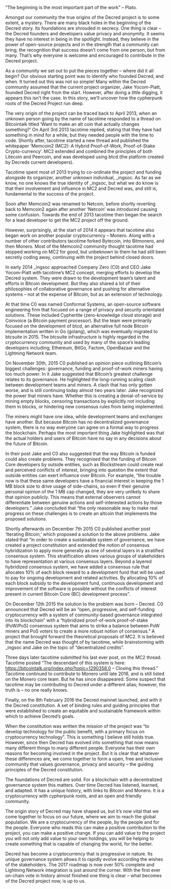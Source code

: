 “The beginning is the most important part of the work” – Plato.

Amongst our community the true origins of the Decred project is to some extent, a mystery. There are many black holes in the beginning of the Decred story. Its foundations are shrouded in secrecy. One thing is clear – the Decred founders and developers value privacy and anonymity. It seems they have no interest in being in the spotlight. Instead, they believe in the power of open-source projects and in the strength that a community can bring; the recognition that success doesn’t come from one person, but from many. That’s why everyone is welcome and encouraged to contribute in the Decred project.

As a community we set out to put the pieces together – where did it all begin? Our obvious starting point was to identify who founded Decred, and when. It turned out this was not so simple! Many within the Decred community assumed that the current project organizer, Jake Yocom-Piatt, founded Decred right from the start. However, after doing a little digging, it appears this isn’t the case. In this story, we’ll uncover how the cypherpunk roots of the Decred Project run deep.

The very origin of the project can be traced back to April 2013, when an unknown person going by the name of tacotime responded to a thread on Bitcointalk titled ‘Want to make an alt coin that actually changes something?’ On April 3rd 2013 tacotime replied, stating that they have had something in mind for a while, but they needed people with the time to code. Shortly after, tacotime started a new thread and published the whitepaper ‘Memcoin2 (MC2): A Hybrid Proof-of-Work, Proof-of-Stake Crypto-currency’. MC2 extended and combined the principles of both Litecoin and Peercoin, and was developed using btcd (the platform created by Decreds current developers).

Tacotime spent most of 2013 trying to co-ordinate the project and funding alongside its organizer, another unknown individual, _ingsoc. As far as we know, no one knows the true identity of _ingsoc, but what we do know is that their involvement and influence in MC2 and Decred was, and still is, fundamental to the success of the project.

Soon after Memcoin2 was renamed to Netcoin, before shortly reverting back to Memcoin2 again after another ‘Netcoin’ was introduced causing some confusion. Towards the end of 2013 tacotime then began the search for a lead developer to get the MC2 project off the ground.

However, surprisingly, at the start of 2014 it appears that tacotime also began work on another popular cryptocurrency – Monero. Along with a number of other contributors tacotime forked Bytecoin, into Bitmonero, and then Monero. Most of the Memcoin2 community thought tacotime had stopped working on MC2 for good, but unbeknown to them he had still been secretly coding away, continuing with the project behind closed doors.

In early 2014 _ingsoc approached Company Zero (C0) and CEO Jake Yocom-Piatt with tacotime’s MC2 concept, merging efforts to develop the Decred system. They were drawn to the development team’s talent and efforts in Bitcoin development. But they also shared a lot of their philosophies of collaborative governance and pushing for alternative systems – not at the expense of Bitcoin, but as an extension of technology.

At that time C0 was named Conformal Systems, an open-source software engineering firm that focused on a range of privacy and security orientated solutions. These included Cyphertite (zero-knowledge cloud storage) and Coinvoice (a Bitcoin payment processor). But the team were primarily focused on the development of btcd, an alternative full node Bitcoin implementation written in Go (golang), which was eventually migrated to btcsuite in 2015. The btcsuite infrastructure is highly regarded in the cryptocurrency community and used by many of the space’s leading developers including; Ethereum, BitGo, Factom, OpenBazaar and the Lightning Network team.

On November 30th, 2015 C0 published an opinion piece outlining Bitcoin’s biggest challenges: governance, funding and proof-of-work miners having too much power.  In it Jake suggested that Bitcoin’s greatest challenge relates to its governance. He highlighted the long-running scaling clash between development teams and miners. A clash that has only gotten worse, and is still continuing today almost two years later. Jake recognized the power that miners have. Whether this is creating a denial-of-service by mining empty blocks, censoring transactions by explicitly not including them in blocks, or hindering new consensus rules from being implemented.

The miners might have one idea, while development teams and exchanges have another. But because Bitcoin has no decentralized governance system, there is no way everyone can agree on a formal way to progress the blockchain. Perhaps the most important thing Jake highlighted was that the actual holders and users of Bitcoin have no say in any decisions about the future of Bitcoin.

In their post Jake and C0 also suggested that the way Bitcoin is funded could also create problems. They recognised that the funding of Bitcoin Core developers by outside entities, such as Blockstream could create real and perceived conflicts of interest, bringing into question the extent that outside entities can exert influence over Bitcoin. For example, “the trouble now is that these same developers have a financial interest in keeping the 1 MB block size to drive usage of side-chains, so even if their genuine personal opinion of the 1 MB cap changed, they are very unlikely to share that opinion publicly. This means that external observers cannot differentiate between genuine actions and self-interested actions by those developers.” Jake concluded that “the only reasonable way to make real progress on these challenges is to create an altcoin that implements the proposed solutions.

Shortly afterwards on December 7th 2015 C0 published another post ‘Iterating Bitcoin,’ which proposed a solution to the above problems. Jake stated that “in order to create a sustainable system of governance, we have created a project constitution and extended the notion of consensus hybridization to apply more generally as one of several layers in a stratified consensus system. This stratification allows various groups of stakeholders to have representation at various consensus layers. Beyond a layered hybridized consensus system, we have added a consensus rule that allocates 10% of each block reward to a development fund that will be used to pay for ongoing development and related activities. By allocating 10% of each block subsidy to the development fund, continuous development and improvement of the software is possible without the conflicts of interest present in current Bitcoin Core (BC) development process”.

On December 12th 2015 the solution to the problem was born – Decred. C0 announced that Decred will be an “open, progressive, and self-funding cryptocurrency with a system of community-based governance integrated into its blockchain” with a “hybridized proof-of-work proof-of-stake (PoW/PoS) consensus system that aims to strike a balance between PoW miners and PoS voters to create a more robust notion of consensus.” A project that brought forward the theoretical proposals of MC2. It is believed that the name Decred was thought of by tacotime, while brainstorming with _ingsoc and Jake on the topic of “decentralized credits”.

Three days later tacotime submitted his last ever post, on the MC2 thread. Tacotime posted “The descendant of this system is here: https://bitcointalk.org/index.php?topic=1290358.0 – Closing this thread.” Tacotime continued to contribute to Monero until late 2016, and is still listed on the Monero core team. But he has since disappeared. Some suspect that tacotime may be contributing to Decred under a different alias; however, the truth is – no one really knows.

Finally, on the 8th February 2016 the Decred mainnet launched, and with it the Decred constitution. A set of binding rules and guiding principles that were established to create an equitable and sustainable framework within which to achieve Decred’s goals.

When the constitution was written the mission of the project was “to develop technology for the public benefit, with a primary focus on cryptocurrency technology”. This is something I believe still holds true. However, since then Decred has evolved into something that now means many different things to many different people. Everyone has their own reasons for becoming involved in the project. But it is clear that whatever these differences are, we come together to form a open, free and inclusive community that values governance, privacy and security – the guiding principles of the Decred constitution.

The foundations of Decred are solid. For a blockchain with a decentralized governance system this matters. Over time Decred has listened, learned, and adapted. It has a unique history, with links to Bitcoin and Monero. It is a cryptocurrency with cypherpunk roots, and an open and friendly community.

The origin story of Decred may have shaped us, but it’s now vital that we come together to focus on our future, where we aim to reach the global population. We are a cryptocurrency of the people, by the people and for the people. Everyone who reads this can make a positive contribution to the project, you can make a positive change. If you can add value to the project you will not only add value to your own holdings, you will be helping to create something that is capable of changing the world, for the better.

Decred has become a cryptocurrency that is progressive in nature. Its unique governance system allows it to rapidly evolve according the wishes of the stakeholders. The 2017 roadmap is now over 50% complete and Lightning Network integration is just around the corner. With the first ever on-chain vote in history almost finished one thing is clear – what becomes of the Decred project now, is up to us.
